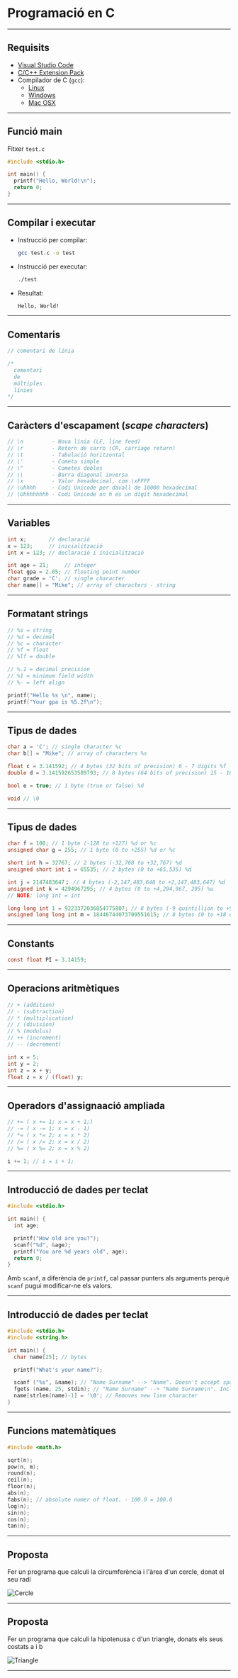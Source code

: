# Programació en C

---

## Requisits

- [Visual Studio Code](https://code.visualstudio.com/)
- [C/C++ Extension Pack](https://marketplace.visualstudio.com/items?itemName=ms-vscode.cpptools-extension-pack)
- Compilador de C (`gcc`):
  - [Linux](https://code.visualstudio.com/docs/cpp/config-linux)
  - [Windows](https://code.visualstudio.com/docs/cpp/config-mingw)
  - [Mac OSX](https://code.visualstudio.com/docs/cpp/config-clang-mac)

---

## Funció main

Fitxer `test.c`

```c
#include <stdio.h>

int main() {
  printf("Hello, World!\n");
  return 0;
}
```

---

## Compilar i executar

- Instrucció per compilar:
  ```bash
  gcc test.c -o test
  ```
- Instrucció per executar:
  ```bash
  ./test
  ```
- Resultat:
  ```bash
  Hello, World!
  ```

---

## Comentaris

```c
// comentari de línia

/*
  comentari
  de
  múltiples
  línies
*/
````

---

## Caràcters d'escapament (*scape characters*)

```c
// \n         - Nova línia (LF, line feed)
// \r         - Retorn de carro (CR, carriage return)
// \t         - Tabulació horitzontal
// \'         - Cometa simple
// \"         - Cometes dobles
// \\         - Barra diagonal inversa
// \x         - Valor hexadecimal, com \xFFFF
// \uhhhh     - Codi Unicode per davall de 10000 hexadecimal 
// \Uhhhhhhhh - Codi Unicode on h és un dígit hexadecimal
```

---

## Variables

```c
int x;       // declaració
x = 123;     // inicialització
int x = 123; // declaració i inicialització

int age = 21;     // integer
float gpa = 2.05; // floating point number
char grade = 'C'; // single character
char name[] = "Mike"; // array of characters - string
```

---

## Formatant strings

```c
// %s = string
// %d = decimal
// %c = character
// %f = float
// %lf = double

// %.1 = decimal precision
// %1 = minimum field width
// %- = left align

printf("Hello %s \n", name);
printf("Your gpa is %5.2f\n");
```

---

## Tipus de dades

```c
char a = 'C'; // single character %c
char b[] = "Mike"; // array of characters %s

float c = 3.141592; // 4 bytes (32 bits of precision) 6 - 7 digits %f
double d = 3.141592653589793; // 8 bytes (64 bits of precision) 15 - 16 digits %1f

bool e = true; // 1 byte (true or false) %d
```

```c
void // \0
```

---

## Tipus de dades

```c
char f = 100; // 1 byte (-128 to +127) %d or %c
unsigned char g = 255; // 1 byte (0 to +255) %d or %c

short int h = 32767; // 2 bytes (-32,768 to +32,767) %d
unsigned short int i = 65535; // 2 bytes (0 to +65,535) %d

int j = 2147483647； // 4 bytes (-2,147,483,648 to +2,147,483,647) %d
unsigned int k = 4294967295; // 4 bytes (0 to +4,294,967, 295) %u
// NOTE: long int = int

long long int 1 = 9223372036854775807; // 8 bytes (-9 quintillion to +9 quintillion) %lld
unsigned long long int m = 18446744073709551615; // 8 bytes (0 to +18 quintillion) %llu
```

---

## Constants

```c
const float PI = 3.14159;
```

---

## Operacions aritmètiques

```c
// + (addition)
// - (subtraction)
// * (multiplication)
// / (division)
// % (modulus)
// ++ (increment)
// -- (decrement)

int x = 5;
int y = 2;
int z = x + y;
float z = x / (float) y;
```

---

## Operadors d'assignaació ampliada

```c
// += ( x += 1; x = x + 1;)
// -= ( x -= 1; x = x - 1)
// *= ( x *= 2; x = x * 2)
// /= ( x /= 2; x = x / 2)
// %= ( x %= 2; x = x % 2)

i += 1; // i = i + 1;
```

---

## Introducció de dades per teclat

```c
#include <stdio.h>

int main() {
  int age;

  printf("How old are you?");
  scanf("%d", &age);
  printf("You are %d years old", age);
  return 0;
}
```

Amb `scanf`, a diferència de `printf`, cal passar punters als arguments perquè `scanf` pugui modificar-ne els valors.

---

## Introducció de dades per teclat

```c
#include <stdio.h>
#include <string.h>

int main() {
  char name[25]; // bytes

  printf("What's your name?");

  scanf ("%s", &name); // "Name Surname" --> "Name". Doesn't accept spaces
  fgets (name, 25, stdin); // "Name Surname" --> "Name Surname\n". Includes new line character
  name[strlen(name)-1] = '\0'; // Removes new line character
}
```

---

## Funcions matemàtiques

```c
#include <math.h>

sqrt(n);
pow(n, m);
round(n);
ceil(n);
floor(n);
abs(n);
fabs(n); // absolute numer of float. - 100.0 = 100.0
log(n);
sin(n);
cos(n);
tan(n);
```

---

## Proposta

Fer un programa que calculi la circumferència i l'àrea d'un cercle, donat el seu radi

![Cercle](./img/circle.png)

---

## Proposta

Fer un programa que calculi la hipotenusa c d'un triangle, donats els seus costats a i b

![Triangle](./img/triangle.png)

---
